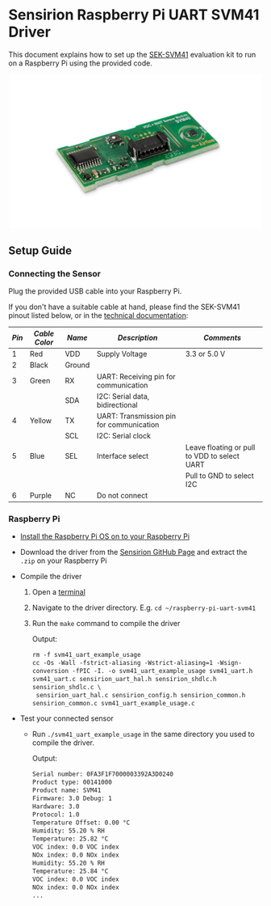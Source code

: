 # Sensirion Raspberry Pi UART SVM41 Driver

This document explains how to set up the [SEK-SVM41](https://www.sensirion.com/my-sgp-ek/) evaluation kit to run on a
Raspberry Pi using the provided code.

[<center><img src="images/SVM4x.png" width="500px"></center>](https://www.sensirion.com/my-sgp-ek/)

## Setup Guide

### Connecting the Sensor

Plug the provided USB cable into your Raspberry Pi.

If you don't have a suitable cable at hand, please find the SEK-SVM41 pinout listed below, or in
the [technical documentation](https://www.sensirion.com/fileadmin/user_upload/customers/sensirion/Dokumente/9_Gas_Sensors/Sensirion_Gas_Sensors_SEK-SVM41_Technical_Description_D1.pdf):

| *Pin* | *Cable Color* | *Name* | *Description* | *Comments* |
|-------|---------------|--------|---------------|------------|
| 1     | Red           | VDD    | Supply Voltage | 3.3 or 5.0 V
| 2     | Black         | Ground |
| 3     | Green         | RX     | UART: Receiving pin for communication |
|       |               | SDA    | I2C: Serial data, bidirectional |
| 4     | Yellow        | TX     | UART: Transmission pin for communication |
|       |               | SCL    | I2C: Serial clock |
| 5     | Blue          | SEL    | Interface select | Leave floating or pull to VDD to select UART
|       |               |        |  | Pull to GND to select I2C
| 6     | Purple        | NC     | Do not connect |

### Raspberry Pi

- [Install the Raspberry Pi OS on to your Raspberry Pi](https://projects.raspberrypi.org/en/projects/raspberry-pi-setting-up)
- Download the driver from the [Sensirion GitHub Page](https://github.com/Sensirion/raspberry-pi-uart-svm41/tags)
  and extract the `.zip` on your Raspberry Pi
- Compile the driver
    1. Open a [terminal](https://www.raspberrypi.org/documentation/usage/terminal/)
    2. Navigate to the driver directory. E.g. `cd ~/raspberry-pi-uart-svm41`
    3. Run the `make` command to compile the driver

       Output:
       ```
       rm -f svm41_uart_example_usage
       cc -Os -Wall -fstrict-aliasing -Wstrict-aliasing=1 -Wsign-conversion -fPIC -I. -o svm41_uart_example_usage svm41_uart.h svm41_uart.c sensirion_uart_hal.h sensirion_shdlc.h sensirion_shdlc.c \
        sensirion_uart_hal.c sensirion_config.h sensirion_common.h sensirion_common.c svm41_uart_example_usage.c
       ```

- Test your connected sensor
    - Run `./svm41_uart_example_usage` in the same directory you used to compile the driver.

      Output:
      ```
      Serial number: 0FA3F1F7000003392A3D0240
      Product type: 00141000
      Product name: SVM41
      Firmware: 3.0 Debug: 1
      Hardware: 3.0
      Protocol: 1.0
      Temperature Offset: 0.00 °C
      Humidity: 55.20 % RH
      Temperature: 25.82 °C
      VOC index: 0.0 VOC index
      NOx index: 0.0 NOx index
      Humidity: 55.20 % RH
      Temperature: 25.84 °C
      VOC index: 0.0 VOC index
      NOx index: 0.0 NOx index
      ...
      ```
    
